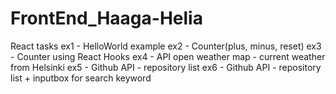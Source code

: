 # FrontEnd_Haaga-Helia
React tasks
ex1 - HelloWorld example
ex2 - Counter(plus, minus, reset)
ex3 - Counter using React Hooks
ex4 - API open weather map - current weather from Helsinki
ex5 - Github API - repository list
ex6 - Github API - repository list + inputbox for search keyword
